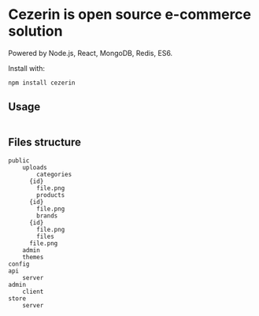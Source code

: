 # Cezerin is open source e-commerce solution

Powered by Node.js, React, MongoDB, Redis, ES6.

Install with:

    npm install cezerin


## Usage

```bash
```


## Files structure

```
public
	uploads
		categories
      {id}
        file.png
		products
      {id}
        file.png
		brands
      {id}
        file.png
		files
      file.png
	admin
	themes
config
api
	server
admin
	client
store
	server
```
